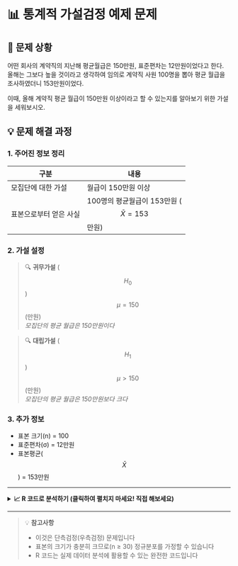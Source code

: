 # 📊 통계적 가설검정 예제 문제

## 📝 문제 상황

어떤 회사의 계약직의 지난해 평균월급은 150만원, 표준편차는 12만원이었다고 한다. 
올해는 그보다 높을 것이라고 생각하여 임의로 계약직 사원 100명을 뽑아 평균 월급을 조사하였더니 153만원이었다.

이때, 올해 계약직 평균 월급이 150만원 이상이라고 할 수 있는지를 알아보기 위한 가설을 세워보시오.

## 💡 문제 해결 과정

### 1. 주어진 정보 정리

| 구분 | 내용 |
|------|------|
| 모집단에 대한 가설 | 월급이 150만원 이상 |
| 표본으로부터 얻은 사실 | 100명의 평균월급이 153만원 ($$\bar{X}=153$$만원) |

### 2. 가설 설정

> 🔍 **귀무가설** ($$H_0$$)  
> $$\mu = 150$$ (만원)  
> *모집단의 평균 월급은 150만원이다*

> 🔍 **대립가설** ($$H_1$$)  
> $$\mu > 150$$ (만원)  
> *모집단의 평균 월급은 150만원보다 크다*

### 3. 추가 정보
- 표본 크기(n) = 100
- 표준편차(σ) = 12만원
- 표본평균($$\bar{X}$$) = 153만원

---

<details>
<summary><b>📈 R 코드로 분석하기 (클릭하여 펼치지 마세요! 직접 해보세요)</b></summary>

```r
# 데이터 설정
mu0 <- 150       # 귀무가설의 평균
xbar <- 153      # 표본평균
sigma <- 12      # 모표준편차
n <- 100         # 표본크기

# 검정통계량 Z 계산
z_stat <- (xbar - mu0)/(sigma/sqrt(n))
print(paste("Z 통계량:", round(z_stat, 3)))

# p-value 계산 (우측검정)
p_value <- 1 - pnorm(z_stat)
print(paste("p-value:", round(p_value, 4)))

# 결과 해석
alpha <- 0.05    # 유의수준
if(p_value < alpha) {
  print("귀무가설을 기각합니다.")
  print("평균 월급이 150만원보다 크다고 할 수 있습니다.")
} else {
  print("귀무가설을 기각할 수 없습니다.")
}

# 시각화
curve(dnorm(x), from=-3, to=3, main="표준정규분포와 검정통계량",
      ylab="밀도", xlab="Z")
abline(v=z_stat, col="red", lty=2)
legend("topright", legend=c("Z 통계량"), col="red", lty=2)
```

**분석 결과 설명:**
1. Z 통계량 = 2.5 로 계산됩니다
2. p-value = 0.0062 로 유의수준 0.05보다 작습니다
3. 따라서 귀무가설을 기각하고, 평균 월급이 150만원보다 크다고 할 수 있습니다

</details>

---

> 💡 **참고사항**
> - 이것은 단측검정(우측검정) 문제입니다
> - 표본의 크기가 충분히 크므로(n ≥ 30) 정규분포를 가정할 수 있습니다
> - R 코드는 실제 데이터 분석에 활용할 수 있는 완전한 코드입니다

